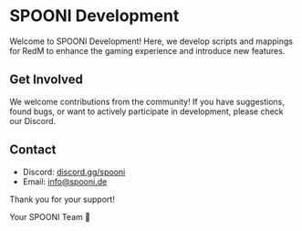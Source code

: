 # SPOONI Development

Welcome to SPOONI Development! Here, we develop scripts and mappings for RedM to enhance the gaming experience and introduce new features.

## Get Involved

We welcome contributions from the community! If you have suggestions, found bugs, or want to actively participate in development, please check our Discord.

## Contact

- Discord: [discord.gg/spooni](https://discord.gg/spooni)
- Email: [info@spooni.de](info@spooni.de)

Thank you for your support!

Your SPOONI Team 🧡
